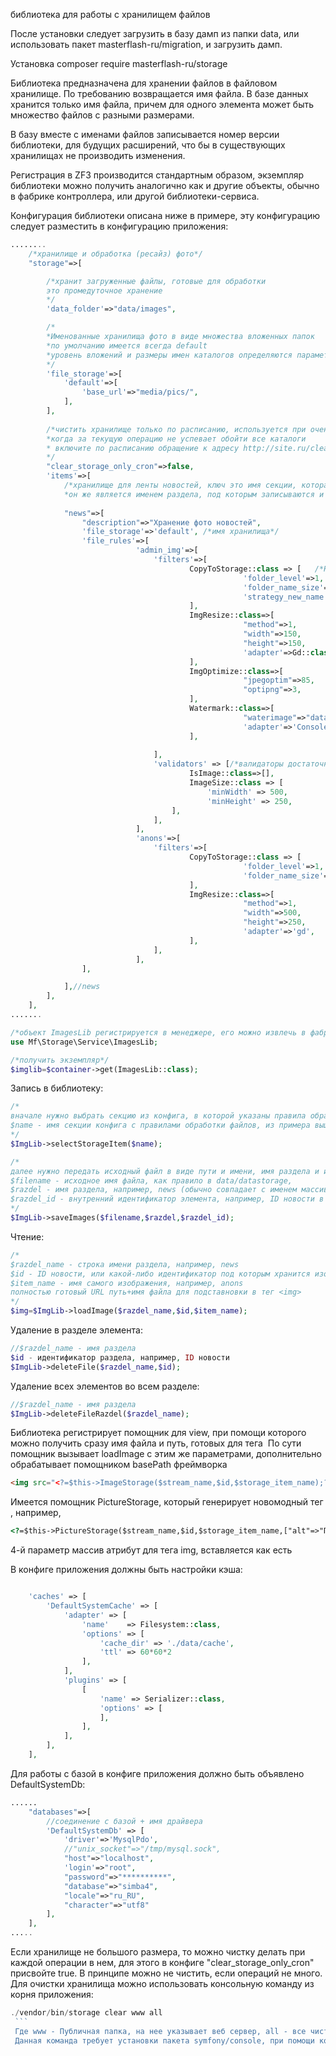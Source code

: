 библиотека для работы с хранилищем файлов

После установки следует загрузить в базу дамп из папки data, или использовать пакет masterflash-ru/migration, и загрузить дамп.

Установка
composer require masterflash-ru/storage

Библиотека предназначена для хранении файлов в файловом хранилище. По требованию возвращается имя файла. В базе данных хранится только имя файла, причем для одного элемента может быть множество
файлов с разными размерами.

В базу вместе с именами файлов записывается номер версии библиотеки, для будущих расширений, что бы в существующих хранилищах не производить изменения.

Регистрация в ZF3 производится стандартным образом, экземпляр библиотеки можно получить аналогично как и другие объекты, обычно в фабрике контроллера, или другой библиотеки-сервиса.

Конфигурация библиотеки описана ниже в примере, эту конфигурацию следует разместить в конфигурацию приложения:
```php
........
    /*хранилище и обработка (ресайз) фото*/
    "storage"=>[

        /*хранит загруженные файлы, готовые для обработки
        это промедуточное хранение
        */
        'data_folder'=>"data/images",

        /*
        *Именованные хранилища фото в виде множества вложенных папок
        *по умолчанию имеется всегда default
        *уровень вложений и размеры имен каталогов определяются параметром в фильтр CopyToStorage
        */
        'file_storage'=>[
            'default'=>[
                'base_url'=>"media/pics/",
            ],
        ],
        
        /*чистить хранилище только по расписанию, используется при очень больших хранилищах
        *когда за текущую операцию не успевает обойти все каталоги
        * включите по расписанию обращение к адресу http://site.ru/clear-storage-cron
        */
        "clear_storage_only_cron"=>false,
        'items'=>[
            /*хранилище для ленты новостей, ключ это имя секции, которая используется для работы
            *он же является именем раздела, под которым записываются и считываются файлы*/
            
            "news"=>[
                "description"=>"Хранение фото новостей",
                'file_storage'=>'default', /*имя хранилища*/
                'file_rules'=>[
                            'admin_img'=>[
                                'filters'=>[
                                        CopyToStorage::class => [   /*Наличе этого фильтра ОБЯЗАТЕЛЬНО!*/
                                                    'folder_level'=>1,
                                                    'folder_name_size'=>3,
                                                    'strategy_new_name'=>'translit' /*стратегия создания нового имени, none, md5, sha1, translit, uniqid*/
                                        ],
                                        ImgResize::class=>[
                                                    "method"=>1,
                                                    "width"=>150,
                                                    "height"=>150,
                                                    'adapter'=>Gd::class,
                                        ],
                                        ImgOptimize::class=>[
                                                    "jpegoptim"=>85,
                                                    "optipng"=>3,
                                        ],
                                        Watermark::class=>[
                                                    "waterimage"=>"data/images/water2.png",
                                                    'adapter'=>'Consoleimagick',
                                        ],
    
                                ],
                                'validators' => [/*валидаторы достаточно применить для одной ветки, т.к. последующие ветки используют исходное изображание вновь*/
                                        IsImage::class=>[],
                                        ImageSize::class => [
                                            'minWidth' => 500,
                                            'minHeight' => 250,
                                    ],
                                ],
                            ],
                            'anons'=>[
                                'filters'=>[
                                        CopyToStorage::class => [
                                                    'folder_level'=>1,
                                                    'folder_name_size'=>3,
                                        ],
                                        ImgResize::class=>[
                                                    "method"=>1,
                                                    "width"=>500,
                                                    "height"=>250,
                                                    'adapter'=>'gd',
                                        ],
                                ],
                            ],
                ],

            ],//news
        ],
    ],
.......
```

```php
/*объект ImagesLib регистрируется в менеджере, его можно извлечь в фабриках, если нужна обработка*/
use Mf\Storage\Service\ImagesLib;

/*получить экземпляр*/
$imglib=$container->get(ImagesLib::class);
```
Запись в библиотеку:
```php
/*
вначале нужно выбрать секцию из конфига, в которой указаны правила обработки фото (куда писать, и как уменьшать)
$name - имя секции конфига с правилами обработки файлов, из примера выше это "news"
*/
$ImgLib->selectStorageItem($name);

/*
далее нужно передать исходный файл в виде пути и имени, имя раздела и идентификатор записи раздела
$filename - исходное имя файла, как правило в data/datastorage,
$razdel - имя раздела, например, news (обычно совпадает с именем массива фото, и равно ключу в имени конфига),
$razdel_id - внутренний идентификатор элемента, например, ID новости в ленте
*/
$ImgLib->saveImages($filename,$razdel,$razdel_id);
```

Чтение:
```php
/*
$razdel_name - строка имени раздела, например, news
$id - ID новости, или какой-либо идентификатор под которым хранится изображение,
$item_name - имя самого изображения, например, anons
полностью готовый URL путь+имя файла для подставновки в тег <img>
*/
$img=$ImgLib->loadImage($razdel_name,$id,$item_name);

```
Удаление в разделе элемента:
```php
//$razdel_name - имя раздела
$id - идентификатор раздела, например, ID новости
$ImgLib->deleteFile($razdel_name,$id);
```

Удаление всех элементов во всем разделе:
```php
//$razdel_name - имя раздела
$ImgLib->deleteFileRazdel($razdel_name);
```

Библиотека регистрирует помощник для view, при помощи которого можно получить сразу имя файла и путь, готовых для тега <img>
По сути помощник вызывает loadImage с этим же параметрами, дополнительно обрабатывает помощником basePath фреймворка
```html
<img src="<?=$this->ImageStorage($stream_name,$id,$storage_item_name);?>" />
```
Имеется помощник PictureStorage, который генерирует новомодный тег <picture>, например,
```html
<?=$this->PictureStorage($stream_name,$id,$storage_item_name,["alt"=>"Подпись фото"]);?>
```
4-й параметр массив атрибут для тега img, вставляется как есть

В конфиге приложения должны быть настройки кэша:
```php

    'caches' => [
        'DefaultSystemCache' => [
            'adapter' => [
                'name'    => Filesystem::class,
                'options' => [
                    'cache_dir' => './data/cache',
                    'ttl' => 60*60*2 
                ],
            ],
            'plugins' => [
                [
                    'name' => Serializer::class,
                    'options' => [
                    ],
                ],
            ],
        ],
    ],
```
Для работы с базой в конфиге приложения должно быть объявлено DefaultSystemDb:
```php
......
    "databases"=>[
        //соединение с базой + имя драйвера
        'DefaultSystemDb' => [
            'driver'=>'MysqlPdo',
            //"unix_socket"=>"/tmp/mysql.sock",
            "host"=>"localhost",
            'login'=>"root",
            "password"=>"**********",
            "database"=>"simba4",
            "locale"=>"ru_RU",
            "character"=>"utf8"
        ],
    ],
.....
```
Если хранилище не большого размера, то можно чистку делать при каждой операции в нем, для этого в конфиге "clear_storage_only_cron" присвойте true. 
В принципе можно не чистить, если операций не много.
Для очистки хранилища можно использовать консольную команду из корня приложения:
```php
./vendor/bin/storage clear www all
 ```
 Где www - Публичная папка, на нее указывает веб сервер, all - все чистить
 Данная команда требует установки пакета symfony/console, при помощи команды composer require symfony/console

